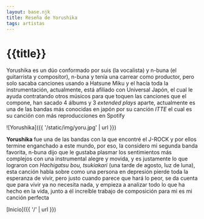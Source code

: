 ```yaml
---
layout: base.njk
title: Reseña de Yorushika
tags: artistas
---
```


# {{title}}

Yorushika es un dúo conformado por suis (la vocalista) y n-buna (el guitarrista y compositor), n-buna y tenía una carrear como productor, pero solo sacaba canciones usando a Hatsune Miku y el hacía toda la instrumentación, actualmente, está afiliado con Universal Japón, el cual le ayuda contratando otros músicos para que toquen las canciones que el compone, han sacado 4 álbums y 3 _extended plays_ aparte, actualmente es una de las bandas más conocidas en japón por su canción _ITTE_  el cual es su canción con más reproducciones en Spotify 

![Yorushika]({{ '/static/img/yoru.jpg' | url }})

**Yorushika** fue una de las bandas con la que encontré el J-ROCK y por ellos termine enganchado a este mundo, por eso, la considero mi segunda banda favorita, n-buna dijo que le gustaba plasmar los sentimientos más complejos con una instrumental alegre y movida, y es justamente lo que lograron con _Hachigatsu bou, tsukiakari_ (una tarde de agosto, luz de luna), esta canción habla sobre como una persona en depresión pierde toda la esperanza de vivir, pero justo cuando parece que hará lo peor, se da cuenta que para vivir ya no necesita nada, y empieza a analizar todo lo que ha hecho en la vida, junto a él increíble trabajo de composición para mi es mi canción perfecta 

[Inicio]({{ '/' | url }})